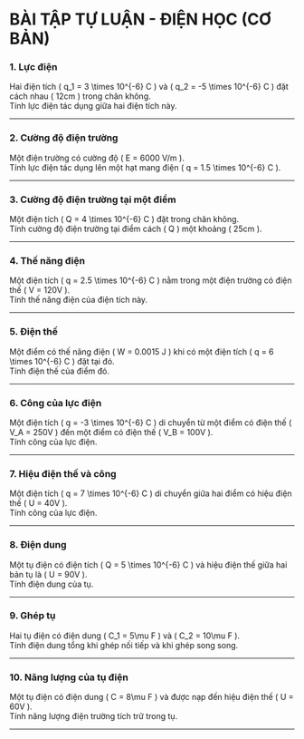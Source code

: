 
# **BÀI TẬP TỰ LUẬN - ĐIỆN HỌC (CƠ BẢN)**  

### **1. Lực điện**  
Hai điện tích \( q_1 = 3 \times 10^{-6} C \) và \( q_2 = -5 \times 10^{-6} C \) đặt cách nhau \( 12cm \) trong chân không.  
Tính lực điện tác dụng giữa hai điện tích này.  

---

### **2. Cường độ điện trường**  
Một điện trường có cường độ \( E = 6000 V/m \).  
Tính lực điện tác dụng lên một hạt mang điện \( q = 1.5 \times 10^{-6} C \).  

---

### **3. Cường độ điện trường tại một điểm**  
Một điện tích \( Q = 4 \times 10^{-6} C \) đặt trong chân không.  
Tính cường độ điện trường tại điểm cách \( Q \) một khoảng \( 25cm \).  

---

### **4. Thế năng điện**  
Một điện tích \( q = 2.5 \times 10^{-6} C \) nằm trong một điện trường có điện thế \( V = 120V \).  
Tính thế năng điện của điện tích này.  

---

### **5. Điện thế**  
Một điểm có thế năng điện \( W = 0.0015 J \) khi có một điện tích \( q = 6 \times 10^{-6} C \) đặt tại đó.  
Tính điện thế của điểm đó.  

---

### **6. Công của lực điện**  
Một điện tích \( q = -3 \times 10^{-6} C \) di chuyển từ một điểm có điện thế \( V_A = 250V \) đến một điểm có điện thế \( V_B = 100V \).  
Tính công của lực điện.  

---

### **7. Hiệu điện thế và công**  
Một điện tích \( q = 7 \times 10^{-6} C \) di chuyển giữa hai điểm có hiệu điện thế \( U = 40V \).  
Tính công của lực điện.  

---

### **8. Điện dung**  
Một tụ điện có điện tích \( Q = 5 \times 10^{-6} C \) và hiệu điện thế giữa hai bản tụ là \( U = 90V \).  
Tính điện dung của tụ.  

---

### **9. Ghép tụ**  
Hai tụ điện có điện dung \( C_1 = 5\mu F \) và \( C_2 = 10\mu F \).  
Tính điện dung tổng khi ghép nối tiếp và khi ghép song song.  

---

### **10. Năng lượng của tụ điện**  
Một tụ điện có điện dung \( C = 8\mu F \) và được nạp đến hiệu điện thế \( U = 60V \).  
Tính năng lượng điện trường tích trữ trong tụ.  

---
